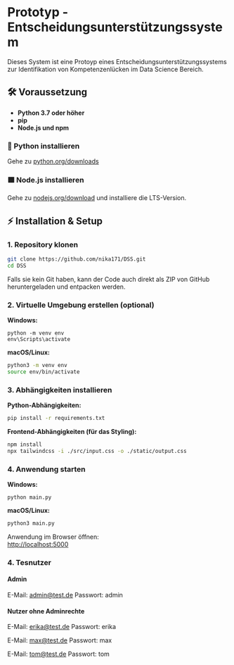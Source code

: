 # Prototyp - Entscheidungsunterstützungssystem

Dieses System ist eine Protoyp eines Entscheidungsunterstützungssystems zur Identifikation von Kompetenzenlücken im Data Science Bereich.


## 🛠️ Voraussetzung

- **Python 3.7 oder höher**
- **pip**
- **Node.js und npm**
  
### 🐍 Python installieren

Gehe zu [python.org/downloads](https://www.python.org/downloads/)

### 🟩 Node.js installieren

Gehe zu [nodejs.org/download](https://nodejs.org/en/download/) und installiere die LTS-Version.

## ⚡ Installation & Setup

### 1. Repository klonen
```bash
git clone https://github.com/nika171/DSS.git
cd DSS
```
Falls sie kein Git haben, kann der Code auch direkt als ZIP von GitHub heruntergeladen und entpacken werden.

### 2. Virtuelle Umgebung erstellen (optional)

**Windows:**
```bash@
python -m venv env
env\Scripts\activate
```
**macOS/Linux:**
```bash
python3 -m venv env
source env/bin/activate
```

### 3. Abhängigkeiten installieren

**Python-Abhängigkeiten:**
```bash
pip install -r requirements.txt
```

**Frontend-Abhängigkeiten (für das Styling):**
```bash
npm install
npx tailwindcss -i ./src/input.css -o ./static/output.css
```

### 4. Anwendung starten
**Windows:**
```bash@
python main.py
```
**macOS/Linux:**
```bash
python3 main.py
```
Anwendung im Browser öffnen:  
[http://localhost:5000](http://localhost:5000)

### 4. Tesnutzer

#### Admin
E-Mail: admin@test.de
Passwort: admin

#### Nutzer ohne Adminrechte
E-Mail: erika@test.de
Passwort: erika

E-Mail: max@test.de
Passwort: max

E-Mail: tom@test.de
Passwort: tom
